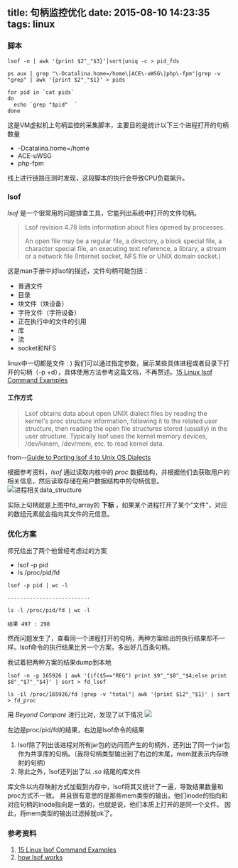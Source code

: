 title: 句柄监控优化
date: 2015-08-10 14:23:35
tags: linux
---

### 脚本
```shell
lsof -n | awk '{print $2"_"$3}'|sort|uniq -c > pid_fds 

ps aux | grep "\-Dcatalina.home=/home\|ACE\-uWSG\|php\-fpm"|grep -v "grep" | awk '{print $2"_"$1}' > pids

for pid in `cat pids`
do
  echo `grep "$pid"  `
done
```

这是VM虚拟机上句柄监控的采集脚本，主要目的是统计以下三个进程打开的句柄数量
* -Dcatalina.home=/home
* ACE-uWSG
* php-fpm

线上进行链路压测时发现，这段脚本的执行会导致CPU负载飙升。

### lsof
*lsof* 是一个很常用的问题排查工具，它能列出系统中打开的文件句柄。

> Lsof revision 4.78 lists information about files opened by processes.
> 
> An open file may be a regular file, a directory, a block special file, a character special file, an executing text reference, a library, a stream or a network file  (Internet socket, NFS file or UNIX domain socket.)


这是man手册中对lsof的描述，文件句柄可能包括：
 * 普通文件
 * 目录
 * 块文件（块设备）
 * 字符文件（字符设备）
 * 正在执行中的文件的引用
 * 库
 * 流
 * socket和NFS
 
linux中一切都是文件 : )
我们可以通过指定参数，展示某些具体进程或者目录下打开的句柄（-p +d），具体使用方法参考这篇文档，不再赘述。[15 Linux lsof Command Examples ](http://www.thegeekstuff.com/2012/08/lsof-command-examples/)

#### 工作方式

> Lsof obtains data about open UNIX dialect files by reading the kernel's proc structure information, following it to the related user structure, then reading the open file structures stored (usually) in the user structure.  Typically lsof uses the kernel memory devices, /dev/kmem, /dev/mem, etc. to read kernel data.

from--[Guide to Porting lsof 4 to Unix OS Dialects](http://www.opensource.apple.com/source/lsof/lsof-8/lsof/00PORTING)

根据参考资料，*lsof* 通过读取内核中的 *proc* 数据结构，并根据他们去获取用户的相关信息，然后读取存储在用户数据结构中的句柄信息。
![进程相关data_structure](http://gtms02.alicdn.com/tps/i2/TB1kT3xIpXXXXXdapXXTKgvNFXX-581-419.gif)

实际上句柄就是上图中fd_array的 **下标** ，如果某个进程打开了某个"文件"，对应的数组元素就会指向其文件的元信息。

### 优化方案
师兄给出了两个他曾经考虑过的方案
* lsof -p pid
* ls /proc/pid/fd

```shell
lsof -p pid | wc -l

--------------------------

ls -l /proc/pid/fd | wc -l

结果 497 : 298
```

然而问题发生了，查看同一个进程打开的句柄，两种方案给出的执行结果却不一样。lsof命令的执行结果比另一个方案，多出好几百条句柄。

我试着把两种方案的结果dump到本地

```shell
lsof -n -p 165926 | awk '{if($5=="REG") print $9"_"$8"_"$4;else print $8"_"$7"_"$4}' | sort > fd_lsof

ls -il /proc/165926/fd |grep -v "total"| awk '{print $12"_"$1}' | sort > fd_proc
```

用 *Beyond Compare* 进行比对，发现了以下情况
![](http://gtms01.alicdn.com/tps/i1/TB1FF3vIFXXXXXOXVXXeOiDRFXX-1161-477.jpg)

左边是proc/pid/fd的结果，右边是lsof命令的结果

1. lsof除了列出该进程对所有jar包的访问而产生的句柄外，还列出了同一个jar包作为共享库的句柄。（我将句柄类型输出到了右边的末尾，mem就表示内存映射的句柄）
2. 除此之外，lsof还列出了以 *.so* 结尾的库文件

库文件以内存映射方式加载到内存中，lsof将其又统计了一遍，导致结果数量和proc方式不一致。
并且很有意思的是那些mem类型的输出，他们inode的指向和对应句柄的inode指向是一致的，也就是说，他们本质上打开的是同一个文件。
因此，将mem类型的输出过滤掉就ok了。



### 参考资料
1. [15 Linux lsof Command Examples ](http://www.thegeekstuff.com/2012/08/lsof-command-examples/)
2. [how lsof works](http://www.opensource.apple.com/source/lsof/lsof-8/lsof/00PORTING)


